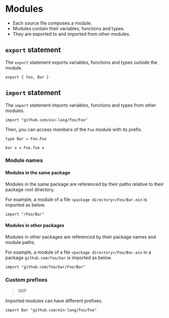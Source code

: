 # Modules

- Each source file composes a module.
- Modules contain their variables, functions and types.
- They are exported to and imported from other modules.

## `export` statement

The `export` statement exports variables, functions and types outside the module.

```
export { foo, Bar }
```

## `import` statement

The `import` statement imports variables, functions and types from other modules.

```
import "github.com/ein-lang/foo/Foo"
```

Then, you can access members of the `Foo` module with its prefix.

```
type Bar = Foo.Foo

bar x = Foo.foo x
```

### Module names

#### Modules in the same package

Modules in the same package are referenced by their paths relative to their package root directory.

For example, a module of a file `<package directory>/Foo/Bar.ein` is imported as below.

```
import "/Foo/Bar"
```

#### Modules in other packages

Modules in other packages are referenced by their package names and module paths.

For example, a module of a file `<package directory>/Foo/Bar.ein` in a package `github.com/foo/bar` is imported as below.

```
import "github.com/foo/bar/Foo/Bar"
```

### Custom prefixes

> WIP

Imported modules can have different prefixes.

```
import Bar "github.com/ein-lang/foo/Foo"
```
